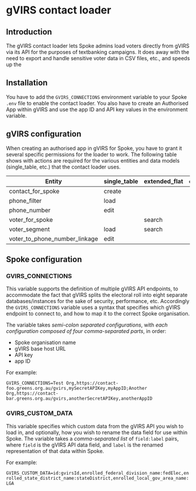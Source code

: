 # gVIRS contact loader

## Introduction

The gVIRS contact loader lets Spoke admins load voters directly from gVIRS via its API for the purposes of textbanking campaigns.
It does away with the need to export and handle sensitive voter data in CSV files, etc., and speeds up the

## Installation

You have to add the `GVIRS_CONNECTIONS` environment variable to your Spoke `.env` file to enable the contact loader.
You also have to create an Authorised App within gVIRS and use the app ID and API key values in the environment variable.

## gVIRS configuration

When creating an authorised app in gVIRS for Spoke, you have to grant it several specific permissions for the loader to work.
The following table shows with actions are required for the various entities and data models (single_table, etc.) that the
contact loader uses.

| Entity                        | single_table | extended_flat | extended_nested |
| ------------------------------|--------------|---------------|-----------------|
| contact_for_spoke             | create       |               |                 |
| phone_filter                  | load         |               |                 |
| phone_number                  | edit         |               |                 |
| voter_for_spoke               |              | search        |                 |
| voter_segment                 | load         | search        |                 |
| voter_to_phone_number_linkage | edit         |               |                 |

## Spoke configuration

### GVIRS_CONNECTIONS

This variable supports the definition of multiple gVIRS API endpoints, to accommodate the fact that gVIRS splits the electoral roll
into eight separate databases/instances for the sake of security, performance, etc. Accordingly the `GVIRS_CONNECTIONS` variable
uses a syntax that specifies which gVIRS endpoint to connect to, and how to map it to the correct Spoke organisation.

The variable takes _semi-colon separated configurations_, with _each configuration composed of four comma-separated parts_, in order:

- Spoke organisation name
- gVIRS base host URL
- API key
- app ID

For example:

`GVIRS_CONNECTIONS=Test Org,https://contact-foo.greens.org.au/gvirs,mySecretAPIKey,myAppID;Another Org,https://contact-bar.greens.org.au/gvirs,anotherSecretAPIKey,anotherAppID`

### GVIRS_CUSTOM_DATA

This variable specifies which custom data from the gVIRS API you wish to load in, and optionally, how you wish to rename the data field for
use within Spoke. The variable takes a _comma-separated list_ of `field:label` pairs, where `field` is the gVIRS API data field, and
`label` is the renamed representation of that data within Spoke.

For example:

`GVIRS_CUSTOM_DATA=id:gvirsId,enrolled_federal_division_name:fedElec,enrolled_state_district_name:stateDistrict,enrolled_local_gov_area_name:LGA`
